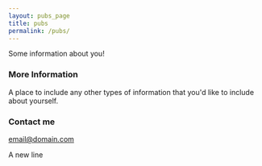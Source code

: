 ```yaml
---
layout: pubs_page
title: pubs
permalink: /pubs/
---
```


Some information about you!

### More Information

A place to include any other types of information that you'd like to include about yourself.

### Contact me

[email@domain.com](mailto:email@domain.com)

A new line
